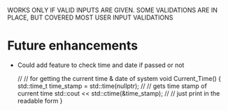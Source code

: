 WORKS ONLY IF VALID INPUTS ARE GIVEN. SOME VALIDATIONS ARE IN PLACE, BUT COVERED MOST USER INPUT VALIDATIONS


Future enhancements
==================
- Could add feature to check time and date if passed or not

    // // for getting the current time & date of system
    void Current_Time()
    {
        std::time_t time_stamp = std::time(nullptr);  // // gets time stamp of current time
        std::cout << std::ctime(&time_stamp);         // // just print in the readable form
    }

